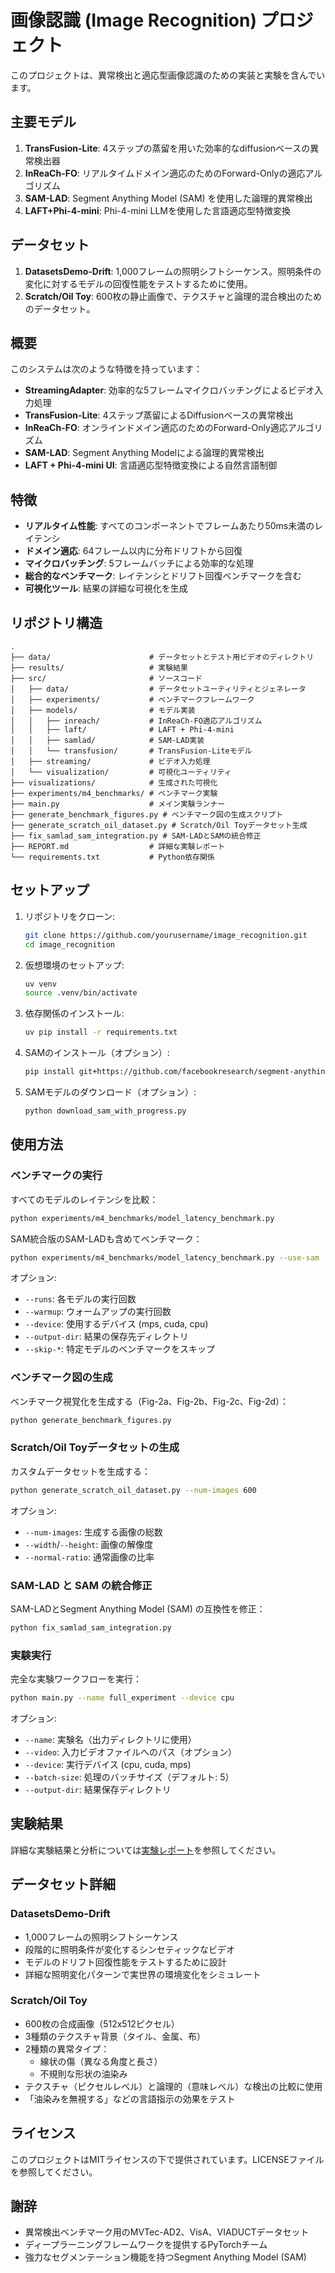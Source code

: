 # 画像認識 (Image Recognition) プロジェクト

このプロジェクトは、異常検出と適応型画像認識のための実装と実験を含んでいます。

## 主要モデル

1. **TransFusion-Lite**: 4ステップの蒸留を用いた効率的なdiffusionベースの異常検出器
2. **InReaCh-FO**: リアルタイムドメイン適応のためのForward-Onlyの適応アルゴリズム
3. **SAM-LAD**: Segment Anything Model (SAM) を使用した論理的異常検出
4. **LAFT+Phi-4-mini**: Phi-4-mini LLMを使用した言語適応型特徴変換

## データセット

1. **DatasetsDemo-Drift**: 1,000フレームの照明シフトシーケンス。照明条件の変化に対するモデルの回復性能をテストするために使用。
2. **Scratch/Oil Toy**: 600枚の静止画像で、テクスチャと論理的混合検出のためのデータセット。

## 概要

このシステムは次のような特徴を持っています：

- **StreamingAdapter**: 効率的な5フレームマイクロバッチングによるビデオ入力処理
- **TransFusion-Lite**: 4ステップ蒸留によるDiffusionベースの異常検出
- **InReaCh-FO**: オンラインドメイン適応のためのForward-Only適応アルゴリズム
- **SAM-LAD**: Segment Anything Modelによる論理的異常検出
- **LAFT + Phi-4-mini UI**: 言語適応型特徴変換による自然言語制御

## 特徴

- **リアルタイム性能**: すべてのコンポーネントでフレームあたり50ms未満のレイテンシ
- **ドメイン適応**: 64フレーム以内に分布ドリフトから回復
- **マイクロバッチング**: 5フレームバッチによる効率的な処理
- **総合的なベンチマーク**: レイテンシとドリフト回復ベンチマークを含む
- **可視化ツール**: 結果の詳細な可視化を生成

## リポジトリ構造

```
.
├── data/                      # データセットとテスト用ビデオのディレクトリ
├── results/                   # 実験結果
├── src/                       # ソースコード
│   ├── data/                  # データセットユーティリティとジェネレータ
│   ├── experiments/           # ベンチマークフレームワーク
│   ├── models/                # モデル実装
│   │   ├── inreach/           # InReaCh-FO適応アルゴリズム
│   │   ├── laft/              # LAFT + Phi-4-mini
│   │   ├── samlad/            # SAM-LAD実装
│   │   └── transfusion/       # TransFusion-Liteモデル
│   ├── streaming/             # ビデオ入力処理
│   └── visualization/         # 可視化ユーティリティ
├── visualizations/            # 生成された可視化
├── experiments/m4_benchmarks/ # ベンチマーク実験
├── main.py                    # メイン実験ランナー
├── generate_benchmark_figures.py # ベンチマーク図の生成スクリプト
├── generate_scratch_oil_dataset.py # Scratch/Oil Toyデータセット生成
├── fix_samlad_sam_integration.py # SAM-LADとSAMの統合修正
├── REPORT.md                  # 詳細な実験レポート
└── requirements.txt           # Python依存関係
```

## セットアップ

1. リポジトリをクローン:
   ```bash
   git clone https://github.com/yourusername/image_recognition.git
   cd image_recognition
   ```

2. 仮想環境のセットアップ:
   ```bash
   uv venv
   source .venv/bin/activate
   ```

3. 依存関係のインストール:
   ```bash
   uv pip install -r requirements.txt
   ```

4. SAMのインストール（オプション）:
   ```bash
   pip install git+https://github.com/facebookresearch/segment-anything.git
   ```

5. SAMモデルのダウンロード（オプション）:
   ```bash
   python download_sam_with_progress.py
   ```

## 使用方法

### ベンチマークの実行

すべてのモデルのレイテンシを比較：

```bash
python experiments/m4_benchmarks/model_latency_benchmark.py
```

SAM統合版のSAM-LADも含めてベンチマーク：

```bash
python experiments/m4_benchmarks/model_latency_benchmark.py --use-sam
```

オプション:
- `--runs`: 各モデルの実行回数
- `--warmup`: ウォームアップの実行回数
- `--device`: 使用するデバイス (mps, cuda, cpu)
- `--output-dir`: 結果の保存先ディレクトリ
- `--skip-*`: 特定モデルのベンチマークをスキップ

### ベンチマーク図の生成

ベンチマーク視覚化を生成する（Fig-2a、Fig-2b、Fig-2c、Fig-2d）：

```bash
python generate_benchmark_figures.py
```

### Scratch/Oil Toyデータセットの生成

カスタムデータセットを生成する：

```bash
python generate_scratch_oil_dataset.py --num-images 600
```

オプション:
- `--num-images`: 生成する画像の総数
- `--width`/`--height`: 画像の解像度
- `--normal-ratio`: 通常画像の比率

### SAM-LAD と SAM の統合修正

SAM-LADとSegment Anything Model (SAM) の互換性を修正：

```bash
python fix_samlad_sam_integration.py
```

### 実験実行

完全な実験ワークフローを実行：

```bash
python main.py --name full_experiment --device cpu
```

オプション:
- `--name`: 実験名（出力ディレクトリに使用）
- `--video`: 入力ビデオファイルへのパス（オプション）
- `--device`: 実行デバイス (cpu, cuda, mps)
- `--batch-size`: 処理のバッチサイズ（デフォルト: 5）
- `--output-dir`: 結果保存ディレクトリ

## 実験結果

詳細な実験結果と分析については[実験レポート](REPORT.md)を参照してください。

## データセット詳細

### DatasetsDemo-Drift

- 1,000フレームの照明シフトシーケンス
- 段階的に照明条件が変化するシンセティックなビデオ
- モデルのドリフト回復性能をテストするために設計
- 詳細な照明変化パターンで実世界の環境変化をシミュレート

### Scratch/Oil Toy

- 600枚の合成画像（512x512ピクセル）
- 3種類のテクスチャ背景（タイル、金属、布）
- 2種類の異常タイプ：
  - 線状の傷（異なる角度と長さ）
  - 不規則な形状の油染み
- テクスチャ（ピクセルレベル）と論理的（意味レベル）な検出の比較に使用
- 「油染みを無視する」などの言語指示の効果をテスト

## ライセンス

このプロジェクトはMITライセンスの下で提供されています。LICENSEファイルを参照してください。

## 謝辞

- 異常検出ベンチマーク用のMVTec-AD2、VisA、VIADUCTデータセット
- ディープラーニングフレームワークを提供するPyTorchチーム
- 強力なセグメンテーション機能を持つSegment Anything Model (SAM)